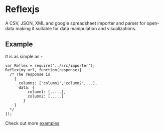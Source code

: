 # Reflexjs
A CSV, JSON, XML and google spreadsheet importer and parser for open-data making it suitable for data manipulation and visualizations.

## Example
It is as simple as - 
```
var Reflex = require('../src/importer');
Reflex(my_url, function(response){
  /* The response is
    {
      columns: ['column1','column2',...],
      data: {
          column1: [.....],
          column2: [.....]
        }
    }
  */
});

```
Check out more [examples](https://github.com/shubhank-srivastava/Reflexjs/tree/master/examples)
